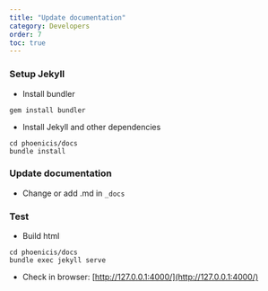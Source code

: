 ```yaml
---
title: "Update documentation"
category: Developers
order: 7
toc: true
---
```


### Setup Jekyll
* Install bundler
```
gem install bundler
```
* Install Jekyll and other dependencies
```
cd phoenicis/docs
bundle install
```

### Update documentation
* Change or add .md in `_docs`

### Test
* Build html
```
cd phoenicis/docs
bundle exec jekyll serve
```
* Check in browser: [http://127.0.0.1:4000/](http://127.0.0.1:4000/)

